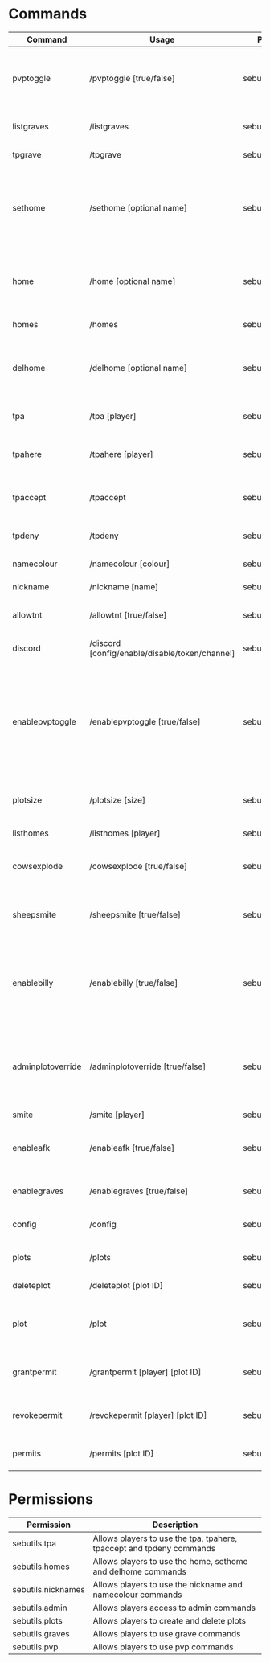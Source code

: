 # Commands

| Command           | Usage                                          | Permission         | Description                                                                                                               |
|-------------------|------------------------------------------------|--------------------|---------------------------------------------------------------------------------------------------------------------------|
| pvptoggle         | /pvptoggle [true/false]                        | sebutils.pvp       | Toggle whether or not you can attack and be attacked by other players                                                     |
| listgraves        | /listgraves                                    | sebutils.graves    | Show your uncollected graves                                                                                              |
| tpgrave           | /tpgrave                                       | sebutils.graves    | Teleport to a grave                                                                                                       |
| sethome           | /sethome [optional name]                       | sebutils.homes     | Sets your home to your current location. If no name is specified, the home will be 'default'                              |
| home              | /home [optional name]                          | sebutils.homes     | Takes you to your home. If no name is specified, the home will be 'default'                                               |
| homes             | /homes                                         | sebutils.homes     | List all your homes                                                                                                       |
| delhome           | /delhome [optional name]                       | sebutils.homes     | Deletes a home. If no name is specified, the home will be 'default'                                                       |
| tpa               | /tpa [player]                                  | sebutils.tpa       | Ask to teleport to another player                                                                                         |
| tpahere           | /tpahere [player]                              | sebutils.tpa       | Ask to teleport another player to you                                                                                     |
| tpaccept          | /tpaccept                                      | sebutils.tpa       | Let another player teleport to you                                                                                        |
| tpdeny            | /tpdeny                                        | sebutils.tpa       | Deny a teleport request                                                                                                   |
| namecolour        | /namecolour [colour]                           | sebutils.nicknames | Set your name colour                                                                                                      |
| nickname          | /nickname [name]                               | sebutils.nicknames | Set a nickname                                                                                                            |
| allowtnt          | /allowtnt [true/false]                         | sebutils.admin     | Enable or disable TNT explosions                                                                                          |
| discord           | /discord [config/enable/disable/token/channel] | sebutils.admin     | Configure the Discord integration                                                                                         |
| enablepvptoggle   | /enablepvptoggle [true/false]                  | sebutils.admin     | Configure individual player PVP toggles. If enabled, players will be able to choose whether or not they have PVP enabled. |
| plotsize          | /plotsize [size]                               | sebutils.admin     | Adjust the maximum plot area players are allowed                                                                          |
| listhomes         | /listhomes [player]                            | sebutils.admin     | Shows a user's homes                                                                                                      |
| cowsexplode       | /cowsexplode [true/false]                      | sebutils.admin     | Toggle whether cows explode when milked                                                                                   |
| sheepsmite        | /sheepsmite [true/false]                       | sebutils.admin     | Toggle whether sheep are smited when shaved                                                                               |
| enablebilly       | /enablebilly [true/false]                      | sebutils.admin     | Toggle whether nitwit villagers will show a special item shop for difficult to acquire items                              |
| adminplotoverride | /adminplotoverride [true/false]                | sebutils.admin     | Toggle whether players with the sebutils.admin permission can override user plots                                         |
| smite             | /smite [player]                                | sebutils.admin     | Smite a player                                                                                                            |
| enableafk         | /enableafk [true/false]                        | sebutils.admin     | Enable or disable automatic AFK messages                                                                                  |
| enablegraves      | /enablegraves [true/false]                     | sebutils.admin     | Enable or disable player graves                                                                                           |
| config            | /config                                        | sebutils.admin     | Shows the plugin configuration                                                                                            |
| plots             | /plots                                         | sebutils.plots     | Shows all your plot locations                                                                                             |
| deleteplot        | /deleteplot [plot ID]                          | sebutils.plots     | Delete a plot by its plot ID                                                                                              |
| plot              | /plot                                          | sebutils.plots     | See if the block you are currently standing on is in a plot                                                               |
| grantpermit       | /grantpermit [player] [plot ID]                | sebutils.plots     | Allow another player to access your plot                                                                                  |
| revokepermit      | /revokepermit [player] [plot ID]               | sebutils.plots     | Revokes a plot permit from a player on your plot                                                                          |
| permits           | /permits [plot ID]                             | sebutils.plots     | Views the permits for a plot                                                                                              |

# Permissions

| Permission         | Description                                                          |
|--------------------|----------------------------------------------------------------------|
| sebutils.tpa       | Allows players to use the tpa, tpahere, tpaccept and tpdeny commands |
| sebutils.homes     | Allows players to use the home, sethome and delhome commands         |
| sebutils.nicknames | Allows players to use the nickname and namecolour commands           |
| sebutils.admin     | Allows players access to admin commands                              |
| sebutils.plots     | Allows players to create and delete plots                            |
| sebutils.graves    | Allows players to use grave commands                                 |
| sebutils.pvp       | Allows players to use pvp commands                                   |
